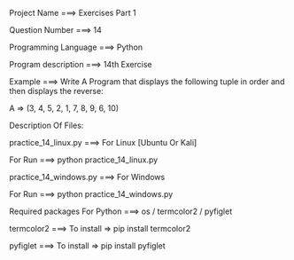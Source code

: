Project Name ===> Exercises Part 1

Question Number ===> 14

Programming Language ===> Python

Program description ===> 14th Exercise

Example ===> Write A Program that displays the following tuple in order and then displays the reverse:

A => (3, 4, 5, 2, 1, 7, 8, 9, 6, 10)

Description Of Files:

practice_14_linux.py ===> For Linux [Ubuntu Or Kali]

For Run ===> python practice_14_linux.py

practice_14_windows.py ===> For Windows

For Run ===> python practice_14_windows.py

Required packages For Python ===> os / termcolor2 / pyfiglet

termcolor2 ===> To install => pip install termcolor2

pyfiglet ===> To install => pip install pyfiglet
